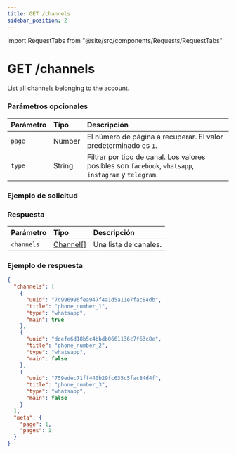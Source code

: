 ```yaml
---
title: GET /channels
sidebar_position: 2
---
```


import RequestTabs from "@site/src/components/Requests/RequestTabs"

# GET /channels

List all channels belonging to the account.

### Parámetros opcionales

| Parámetro | Tipo   | Descripción                                                                                   |
| :-------- | :----- | :-------------------------------------------------------------------------------------------- |
| `page`    | Number | El número de página a recuperar. El valor predeterminado es `1`.                               |
| `type`    | String | Filtrar por tipo de canal. Los valores posibles son `facebook`, `whatsapp`, `instagram` y `telegram`. |

### Ejemplo de solicitud

<RequestTabs endpoint='channels_api' request="get_channels"/>

### Respuesta

| Parámetro  | Tipo                                             | Descripción       |
| :--------- | :----------------------------------------------- | :---------------- |
| `channels` | [Channel[]](/api/reference/object_types/channel) | Una lista de canales. |

### Ejemplo de respuesta

```json title=response.json
{
  "channels": [
    {
      "uuid": "7c996996fea947f4a1d5a11e7fac84db",
      "title": "phone_number_1",
      "type": "whatsapp",
      "main": true
    },
    {
      "uuid": "dcefe6d18b5c4bbdb0661136c7f63c8e",
      "title": "phone_number_2",
      "type": "whatsapp",
      "main": false
    },
    {
      "uuid": "759edec71ff440b29fc635c5fac84d4f",
      "title": "phone_number_3",
      "type": "whatsapp",
      "main": false
    }
  ],
  "meta": {
    "page": 1,
    "pages": 1
  }
}
```